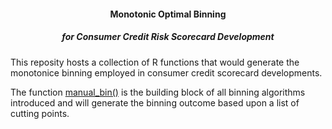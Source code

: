 #### <p align="center"> Monotonic Optimal Binning </p>
##### <p align="center">  for Consumer Credit Risk Scorecard Development </p>

This reposity hosts a collection of R functions that would generate the monotonice binning employed in consumer credit scorecard developments. 

The function [manual_bin()](https://github.com/statcompute/MonotonicBinning/blob/master/code/manual_bin.R) is the building block of all binning algorithms introduced and will generate the binning outcome based upon a list of cutting points. 
